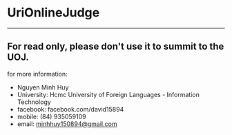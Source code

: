 # UriOnlineJudge
----------------
For read only, please don't use it to summit to the UOJ.
---------------------
for more information: 
  - Nguyen Minh Huy
  - University: Hcmc University of Foreign Languages - Information Technology
  - facebook: facebook.com/david15894
  - mobile: (84) 935059109
  - email: minhhuy150894@gmail.com
